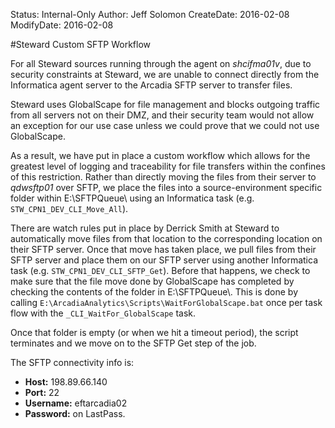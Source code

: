 Status: Internal-Only
Author: Jeff Solomon
CreateDate: 2016-02-08
ModifyDate: 2016-02-08

#Steward Custom SFTP Workflow

For all Steward sources running through the agent on *shcifma01v*, due to security constraints at Steward, we are unable to connect directly from the Informatica agent server to the Arcadia SFTP server to transfer files.

Steward uses GlobalScape for file management and blocks outgoing traffic from all servers not on their DMZ, and their security team would not allow an exception for our use case unless we could prove that we could not use GlobalScape. 

As a result, we have put in place a custom workflow which allows for the greatest level of logging and traceability for file transfers within the confines of this restriction. Rather than directly moving the files from their server to *qdwsftp01* over SFTP, we place the files into a source-environment specific folder within E:\\SFTPQueue\\ using an Informatica task (e.g. `STW_CPN1_DEV_CLI_Move_All`). 

There are watch rules put in place by Derrick Smith at Steward to automatically move files from that location to the corresponding location on their SFTP server.  Once that move has taken place, we pull files from their SFTP server and place them on our SFTP server using another Informatica task (e.g. `STW_CPN1_DEV_CLI_SFTP_Get`). Before that happens, we check to make sure that the file move done by GlobalScape has completed by checking the contents of the folder in E:\\SFTPQueue\\. This is done by calling `E:\ArcadiaAnalytics\Scripts\WaitForGlobalScape.bat` once per task flow with the `_CLI_WaitFor_GlobalScape` task. 

Once that folder is empty (or when we hit a timeout period), the script terminates and we move on to the SFTP Get step of the job. 

The SFTP connectivity info is:  

* **Host:** 198.89.66.140
* **Port:** 22
* **Username:** eftarcadia02
* **Password:** on LastPass.